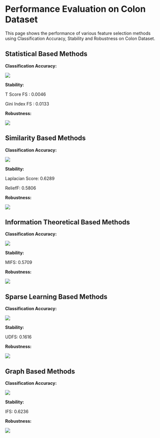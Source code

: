 # Performance Evaluation on Colon Dataset

This page shows the performance of various feature
selection methods using Classification Accuracy, 
Stability and Robustness on Colon Dataset.

Statistical Based Methods
---------------------------------------
**Classification Accuracy:**

![](https://github.com/ZixiaoShen/Performance-Comparison-of-Feature-Selection-Methods/blob/master/Colon/Acc_Statistical_FS.png)

**Stability:**

T Score FS : 0.0046

Gini Index FS : 0.0133

**Robustness:**

![](https://github.com/ZixiaoShen/Performance-Comparison-of-Feature-Selection-Methods/blob/master/Madelon/Statistical_Based/Robustness_Statistical_FS.png)

Similarity Based Methods
-----------------------------------
**Classification Accuracy:**

![](https://github.com/ZixiaoShen/Performance-Comparison-of-Feature-Selection-Methods/blob/master/Madelon/Similarity_Based/Acc_Similarity_FS.png)

**Stability:**

Laplacian Score: 0.6289

ReliefF: 0.5806

**Robustness:**

![](https://github.com/ZixiaoShen/Performance-Comparison-of-Feature-Selection-Methods/blob/master/Madelon/Similarity_Based/Robustness_Similarity_FS.png)

Information Theoretical Based Methods
-----------------------------------------
**Classification Accuracy:**

![](https://github.com/ZixiaoShen/Performance-Comparison-of-Feature-Selection-Methods/blob/master/Madelon/Information_Based/Acc_Information_FS.png)

**Stability:**

MIFS: 0.5709

**Robustness:**

![](https://github.com/ZixiaoShen/Performance-Comparison-of-Feature-Selection-Methods/blob/master/Madelon/Information_Based/Robustness_Information_FS.png)

Sparse Learning Based Methods
-----------------------------------
**Classification Accuracy:**

![](https://github.com/ZixiaoShen/Performance-Comparison-of-Feature-Selection-Methods/blob/master/Madelon/Sparse_Learning/Acc_Sparse_Learning_FS.png)

**Stability:**

UDFS: 0.1616

**Robustness:**

![](https://github.com/ZixiaoShen/Performance-Comparison-of-Feature-Selection-Methods/blob/master/Madelon/Sparse_Learning/Robustness_Sparse_Learning_FS.png)

Graph Based Methods
--------------------------------------
**Classification Accuracy:**

![](https://github.com/ZixiaoShen/Performance-Comparison-of-Feature-Selection-Methods/blob/master/Madelon/Graph_Based/Acc_IFS.png)

**Stability:**

IFS: 0.6236

**Robustness:**

![](https://github.com/ZixiaoShen/Performance-Comparison-of-Feature-Selection-Methods/blob/master/Madelon/Graph_Based/Robustness_IFS.png)
